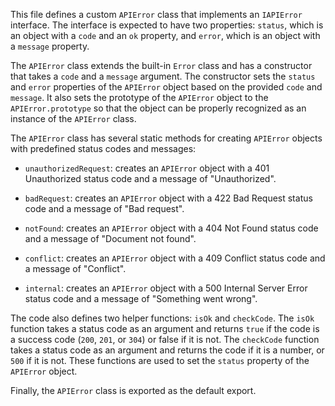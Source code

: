 This file defines a custom `APIError` class that implements an `IAPIError` interface. The interface is expected to have two properties: `status`, which is an object with a `code` and an `ok` property, and `error`, which is an object with a `message` property.

The `APIError` class extends the built-in `Error` class and has a constructor that takes a `code` and a `message` argument. The constructor sets the `status` and `error` properties of the `APIError` object based on the provided `code` and `message`. It also sets the prototype of the `APIError` object to the `APIError.prototype` so that the object can be properly recognized as an instance of the `APIError` class.

The `APIError` class has several static methods for creating `APIError` objects with predefined status codes and messages:

- `unauthorizedRequest`: creates an `APIError` object with a 401 Unauthorized status code and a message of "Unauthorized".

- `badRequest`: creates an `APIError` object with a 422 Bad Request status code and a message of "Bad request".

- `notFound`: creates an `APIError` object with a 404 Not Found status code and a message of "Document not found".

- `conflict`: creates an `APIError` object with a 409 Conflict status code and a message of "Conflict".

- `internal`: creates an `APIError` object with a 500 Internal Server Error status code and a message of "Something went wrong".

The code also defines two helper functions: `isOk` and `checkCode`. The `isOk` function takes a status code as an argument and returns `true` if the code is a success code (`200`, `201`, or `304`) or false if it is not. The `checkCode` function takes a status code as an argument and returns the code if it is a number, or `500` if it is not. These functions are used to set the `status` property of the `APIError` object.

Finally, the `APIError` class is exported as the default export.

